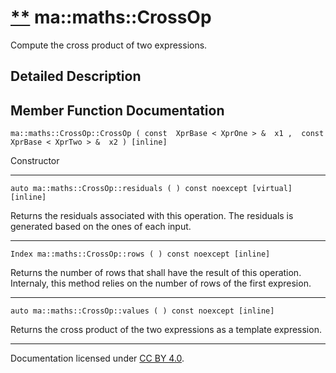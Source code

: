 [**](https://github.com/openma/openma-doc/edit/api/nightly/c++/classma_1_1maths_1_1_cross_op.md "Improve this documentation")
ma::maths::CrossOp
==================

Compute the cross product of two expressions.

Detailed Description
--------------------

Member Function Documentation
-----------------------------

    ma::maths::CrossOp::CrossOp ( const  XprBase < XprOne > &  x1 ,  const  XprBase < XprTwo > &  x2 ) [inline]

Constructor

------------------------------------------------------------------------

    auto ma::maths::CrossOp::residuals ( ) const noexcept [virtual][inline]

Returns the residuals associated with this operation. The residuals is generated based on the ones of each input.

------------------------------------------------------------------------

    Index ma::maths::CrossOp::rows ( ) const noexcept [inline]

Returns the number of rows that shall have the result of this operation. Internaly, this method relies on the number of rows of the first expresion.

------------------------------------------------------------------------

    auto ma::maths::CrossOp::values ( ) const noexcept [inline]

Returns the cross product of the two expressions as a template expression.

------------------------------------------------------------------------

Documentation licensed under [CC BY 4.0](https://creativecommons.org/licenses/by/4.0/).


